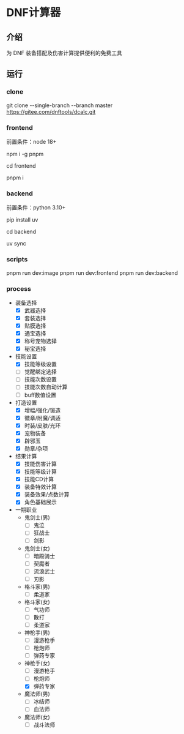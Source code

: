 # DNF计算器

## 介绍
为 DNF 装备搭配及伤害计算提供便利的免费工具

## 运行

### clone

git clone --single-branch --branch master https://gitee.com/dnftools/dcalc.git

### frontend

前置条件：node 18+

npm i -g pnpm

cd frontend

pnpm i

### backend

前置条件：python 3.10+

pip install uv

cd backend

uv sync

### scripts

pnpm run dev:image
pnpm run dev:frontend
pnpm run dev:backend

### process

- 装备选择
  - [x] 武器选择
  - [x] 套装选择
  - [x] 贴膜选择
  - [x] 通宝选择
  - [x] 称号宠物选择
  - [x] 秘宝选择

- 技能设置
  - [x] 技能等级设置
  - [ ] 觉醒绑定选择
  - [ ] 技能次数设置
  - [ ] 技能次数自动计算
  - [ ] buff数值设置

- 打造设置
  - [x] 增幅/强化/锻造
  - [x] 徽章/附魔/调适
  - [x] 时装/皮肤/光环
  - [x] 宠物装备
  - [x] 辟邪玉
  - [x] 勋章/杂项

- 结果计算
  - [x] 技能伤害计算
  - [x] 技能等级计算
  - [x] 技能CD计算
  - [x] 装备特效计算
  - [x] 装备效果/点数计算
  - [x] 角色基础展示

- 一期职业
  - 鬼剑士(男)
    - [ ] 鬼泣
    - [ ] 狂战士
    - [ ] 剑影
  - 鬼剑士(女)
    - [ ] 暗殿骑士
    - [ ] 契魔者
    - [ ] 流浪武士
    - [ ] 刃影
  - 格斗家(男)
    - [ ] 柔道家
  - 格斗家(女)
    - [ ] 气功师
    - [ ] 散打
    - [ ] 柔道家
  - 神枪手(男)
    - [ ] 漫游枪手
    - [ ] 枪炮师
    - [ ] 弹药专家
  - 神枪手(女)
    - [ ] 漫游枪手
    - [ ] 枪炮师
    - [x] 弹药专家
  - 魔法师(男)
    - [ ] 冰结师
    - [ ] 血法师
  - 魔法师(女)
    - [ ] 战斗法师